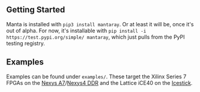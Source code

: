 ## Getting Started
Manta is installed with `pip3 install mantaray`. Or at least it will be, once it's out of alpha. For now, it's installable with `pip install -i https://test.pypi.org/simple/ mantaray`, which just pulls from the PyPI testing registry.

## Examples
Examples can be found under `examples/`. These target the Xilinx Series 7 FPGAs on the [Nexys A7](https://digilent.com/reference/programmable-logic/nexys-a7/start)/[Nexys4 DDR](https://digilent.com/reference/programmable-logic/nexys-4-ddr/start) and the Lattice iCE40 on the [Icestick](https://www.latticesemi.com/icestick).